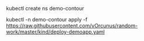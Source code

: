 kubectl create ns demo-contour

kubectl -n demo-contour apply -f https://raw.githubusercontent.com/vOrcunus/random-work/master/kind/deploy-demoapp.yaml
